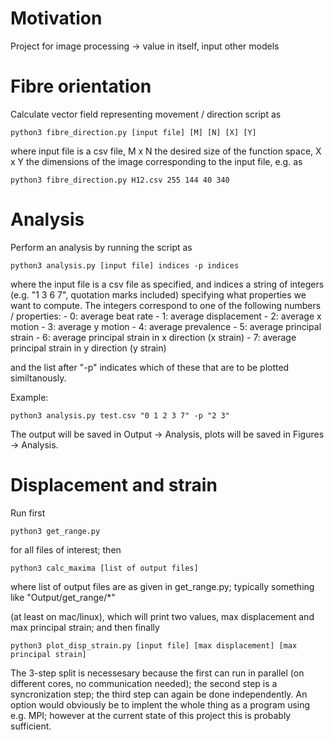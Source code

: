 # Motivation

Project for image processing -> value in itself, input other models

# Fibre orientation

Calculate vector field representing movement / direction script as

    python3 fibre_direction.py [input file] [M] [N] [X] [Y]

where input file is a csv file, M x N the desired size of the function space, X x Y the dimensions of the image corresponding to the input file, e.g. as
    
    python3 fibre_direction.py H12.csv 255 144 40 340

# Analysis

Perform an analysis by running the script as

    python3 analysis.py [input file] indices -p indices

where the input file is a csv file as specified, and indices a string of integers (e.g. "1 3 6 7", quotation marks included) specifying what properties we want to compute. The integers correspond to one of the following numbers / properties:
    - 0: average beat rate
    - 1: average displacement
    - 2: average x motion
    - 3: average y motion
    - 4: average prevalence
    - 5: average principal strain
    - 6: average principal strain in x direction (x strain)
    - 7: average principal strain in y direction (y strain)

and the list after "-p" indicates which of these that are to be plotted similtanously.

Example:

    python3 analysis.py test.csv "0 1 2 3 7" -p "2 3"

The output will be saved in Output -> Analysis, plots will be saved in Figures -> Analysis.

# Displacement and strain

Run first

    python3 get_range.py

for all files of interest; then

    python3 calc_maxima [list of output files]

where list of output files are as given in get\_range.py; typically something like
    "Output/get_range/*"

(at least on mac/linux), which will print two values, max displacement and max principal strain; and then finally

    python3 plot_disp_strain.py [input file] [max displacement] [max principal strain] 

The 3-step split is necessesary because the first can run in parallel (on different cores, no communication needed); the second step is a syncronization step; the third step can again be done independently. An option would obviously be to implent the whole thing as a program using e.g. MPI; however at the current state of this project this is probably sufficient.
